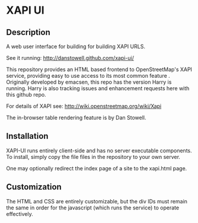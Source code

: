 XAPI UI
========

Description
-----------

A web user interface for building for building XAPI URLS.

See it running: http://danstowell.github.com/xapi-ui/

This repository provides an HTML based frontend to OpenStreetMap's
XAPI service, providing easy to use access to its most common feature
.
Originally developed by emacsen, this repo has the version Harry is running.
Harry is also tracking issues and enhancement requests here with this github
repo.

For details of XAPI see: http://wiki.openstreetmap.org/wiki/Xapi

The in-browser table rendering feature is by Dan Stowell.

Installation
------------

XAPI-UI runs entirely client-side and has no server executable
components. To install, simply copy the file files in the repository
to your own server.

One may optionally redirect the index page of a site to the xapi.html
page.

Customization
-------------

The HTML and CSS are entirely customizable, but the div IDs must
remain the same in order for the javascript (which runs the service)
to operate effectively.

